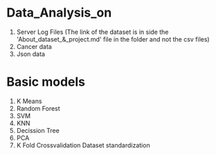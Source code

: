 # Data_Analysis_on
1. Server Log Files (The link of the dataset is in side the 'About_dataset_&_project.md' file in the folder and not the csv files)
2. Cancer data
3. Json data
# Basic models 
1. K Means
2. Random Forest
3. SVM
4. KNN
5. Decission Tree
6. PCA
7. K Fold Crossvalidation
Dataset standardization
